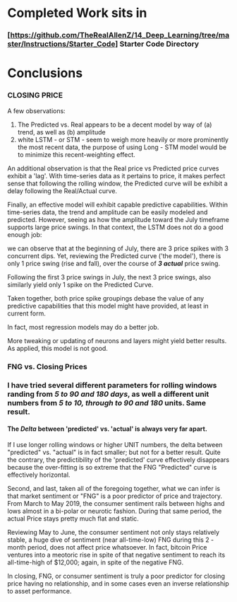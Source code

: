 # Completed Work sits in 
### [https://github.com/TheRealAllenZ/14_Deep_Learning/tree/master/Instructions/Starter_Code] Starter Code Directory

# Conclusions


### CLOSING PRICE 

A few observations:

1. The Predicted vs. Real appears to be a decent model by way of (a) trend, as well as (b) amplitude 
2. white LSTM - or STM - seem to weigh more heavily or more prominently the most recent data, the purpose of using Long - STM model would be to minimize this recent-weighting effect.   

An additional observation is that the Real price vs Predicted price curves exhibit a 'lag'.  With time-series data as it pertains to price, it makes perfect sense that following the rolling window, the Predicted curve will be exhibit a delay following the Real/Actual curve. 

Finally, an effective model will exhibit capable predictive capabilities. Within time-series data, the trend and amplitude can be easily modeled and predicted. However, seeing as how the amplitude toward the July timeframe supports large price swings.  In that context, the LSTM does not do a good enough job:  

we can observe that at the beginning of July, there are 3 price spikes with 3 concurrent dips. Yet, reviewing the Predicted curve ('the model'), there is only 1 price swing (rise and fall), over the course of ***3 actual*** price swing.  
    
Following the first 3 price swings in July, the next 3 price swings, also similarly yield only 1 spike on the Predicted Curve.  
    
Taken together, both price spike groupings debase the value of any predictive capabilities that this model might have provided, at least in current form. 

In fact, most regression models may do a better job. 

More tweaking or updating of neurons and layers might yield better results.  As applied, this model is not good. 






### FNG vs. Closing Prices

### I have tried several different parameters for rolling windows randing from ***5 to 90 and 180 days***, as well a different unit numbers from ***5 to 10, through to 90 and 180*** units. Same result. 

#### The ***Delta*** between 'predicted' vs. 'actual' is always very far apart. 

If I use longer rolling windows or higher UNIT numbers, the delta between "predicted" vs. "actual" is in fact smaller; but not for a better result.  Quite the contrary, the predictibility of the 'predicted' curve effectively disappears because the over-fitting is so extreme that the FNG "Predicted" curve is effectively horizontal.  

Second, and last, taken all of the foregoing together, what we can infer is that market sentiment or "FNG" is a poor predictor of price and trajectory. From March to May 2019, the consumer sentiment rails between highs and lows almost in a bi-polar or neurotic fashion.  During that same period, the actual Price stays pretty much flat and static.  

Reviewing May to June, the consumer sentiment not only stays relatively stable, a huge dive of sentiment (near all-time-low) FNG during this 2 - month period, does not affect price whatsoever.  In fact, bitcoin Price ventures into a meotoric rise in spite of that negative sentiment to reach its all-time-high of $12,000; again, in spite of the negative FNG.  

In closing, FNG, or consumer sentiment is truly a poor predictor for closing price having no relationship, and in some cases even an inverse relationship to asset performance.  

